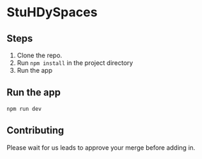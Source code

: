 # StuHDySpaces

## Steps

1. Clone the repo.
2. Run `npm install` in the project directory
3. Run the app

## Run the app

`npm run dev`

## Contributing

Please wait for us leads to approve your merge before adding in.

